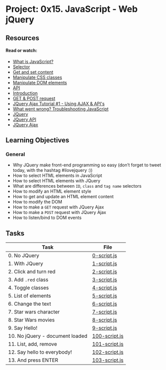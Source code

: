 # Project: 0x15. JavaScript - Web jQuery

## Resources

#### Read or watch:

* [What is JavaScript?](https://intranet.alxswe.com/rltoken/NJ5XM_fzjlBKERHTkdF-uA)
* [Selector](https://intranet.alxswe.com/rltoken/wsnVUxEcAzzlCx6ES1qc7g)
* [Get and set content](https://intranet.alxswe.com/rltoken/rwtc96sn2_LHToBAd0MIhQ)
* [Manipulate CSS classes](https://intranet.alxswe.com/rltoken/IcM5kKVzssU0ibdUo-2gKQ)
* [Manipulate DOM elements](https://intranet.alxswe.com/rltoken/ve8UKsZLVw2t27PtWscZfQ)
* [API](https://intranet.alxswe.com/rltoken/vKc7XmiHG7HIh3N0Kl_VQw)
* [Introduction](https://intranet.alxswe.com/rltoken/QiUwuS_9TXE49D5IVL-ocg)
* [GET & POST request](https://intranet.alxswe.com/rltoken/Mbe7uoy0iMAfTVs2Tn4Pzg)
* [JQuery Ajax Tutorial #1 - Using AJAX & API's](https://intranet.alxswe.com/rltoken/gMwyXisSLu-kZicmGA0-LQ)
* [What went wrong? Troubleshooting JavaScript](https://intranet.alxswe.com/rltoken/4eYyJr72PO-cohImk93M3w)
* [JQuery](https://intranet.alxswe.com/rltoken/HnjBq6jf84S9S-C15Qi0vw)
* [JQuery API](https://intranet.alxswe.com/rltoken/jvibhq-8VEdQHNUWKTCI7w)
* [JQuery Ajax](https://intranet.alxswe.com/rltoken/rBZyrXxuRuISDfPBzO9Y7Q)


## Learning Objectives

### General

* Why JQuery make front-end programming so easy (don’t forget to tweet today, with the hashtag #ilovejquery :))
* How to select HTML elements in JavaScript
* How to select HTML elements with JQuery
* What are differences between <code>ID</code>, <code>class</code> and <code>tag name</code> selectors
* How to modify an HTML element style
* How to get and update an HTML element content
* How to modify the DOM
* How to make a <code>GET</code> request with JQuery Ajax
* How to make a <code>POST</code> request with JQuery Ajax
* How to listen/bind to DOM events


## Tasks

| Task                            | File                             |
|---------------------------------|----------------------------------|
| 0. No JQuery                    | [0-script.js](./0-script.js)     |
| 1. With JQuery                  | [1-script.js](./1-script.js)     |
| 2. Click and turn red           | [2-script.js](./2-script.js)     |
| 3. Add `.red` class             | [3-script.js](./3-script.js)     |
| 4. Toggle classes               | [4-script.js](./4-script.js)     |
| 5. List of elements             | [5-script.js](./5-script.js)     |
| 6. Change the text              | [6-script.js](./6-script.js)     |
| 7. Star wars character          | [7-script.js](./7-script.js)     |
| 8. Star Wars movies             | [8-script.js](./8-script.js)     |
| 9. Say Hello!                   | [9-script.js](./9-script.js)     |
| 10. No jQuery - document loaded | [100-script.js](./100-script.js) |
| 11. List, add, remove           | [101-script.js](./101-script.js) |
| 12. Say hello to everybody!     | [102-script.js](./102-script.js) |
| 13. And press ENTER             | [103-script.js](./103-script.js) |

